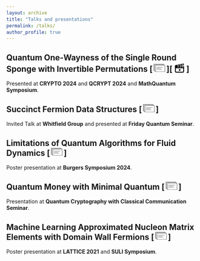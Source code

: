 ```yaml
---
layout: archive
title: "Talks and presentations"
permalink: /talks/
author_profile: true
---
```


<style type="text/css" rel="stylesheet">
img.b {
  vertical-align: bottom;
}
</style>

<!-- {% for post in site.talks reversed %}
  {% include archive-single-talk.html %}
{% endfor %} -->

## Quantum One-Wayness of the Single Round Sponge with Invertible Permutations [&thinsp;[<img src="../images/slides_icon.png" width="30"/>](/personal-website/files/CRYPTO_slides.pdf)&thinsp;][&thinsp;[<img class="b" src="../images/video_icon.png" width="30"/>](https://youtu.be/5myAeoG4ejA?t=2446)&thinsp;]

Presented at **CRYPTO 2024** and **QCRYPT 2024** and **MathQuantum Symposium**.

## Succinct Fermion Data Structures [&thinsp;[<img src="../images/slides_icon.png" width="30"/>](/personal-website/files/Whitfield_Group_Presentation.pdf)&thinsp;]

Invited Talk at **Whitfield Group** and presented at **Friday Quantum Seminar**.

## Limitations of Quantum Algorithms for Fluid Dynamics [&thinsp;[<img src="../images/slides_icon.png" width="30"/>](/personal-website/files/Quantum_Fluids_Lower_Bounds_Poster.pdf)&thinsp;]

Poster presentation at **Burgers Symposium 2024**.


## Quantum Money with Minimal Quantum [&thinsp;[<img src="../images/slides_icon.png" width="30"/>](/personal-website/files/QCCC_slides.pdf)&thinsp;]

Presentation at **Quantum Cryptography with Classical Communication Seminar**.


## Machine Learning Approximated Nucleon Matrix Elements with Domain Wall Fermions [&thinsp;[<img src="../images/slides_icon.png" width="30"/>](/personal-website/files/SULI_Poster.pdf)&thinsp;]

Poster presentation at **LATTICE 2021** and **SULI Symposium**.
